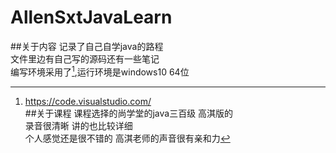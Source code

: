 # AllenSxtJavaLearn
##关于内容
记录了自己自学java的路程  
文件里边有自己写的源码还有一些笔记  
编写环境采用了[^vscode],运行环境是windows10 64位
[^vscode]:https://code.visualstudio.com/  
##关于课程
课程选择的尚学堂的java三百级 高淇版的  
录音很清晰 讲的也比较详细  
个人感觉还是很不错的 高淇老师的声音很有亲和力